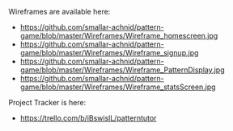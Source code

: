 Wireframes are available here:
- https://github.com/smallar-achnid/pattern-game/blob/master/Wireframes/Wireframe_homescreen.jpg
- https://github.com/smallar-achnid/pattern-game/blob/master/Wireframes/Wireframe_signup.jpg
- https://github.com/smallar-achnid/pattern-game/blob/master/Wireframes/Wireframe_PatternDisplay.jpg
- https://github.com/smallar-achnid/pattern-game/blob/master/Wireframes/Wireframe_statsScreen.jpg

Project Tracker is here:
- https://trello.com/b/iBswislL/patterntutor
